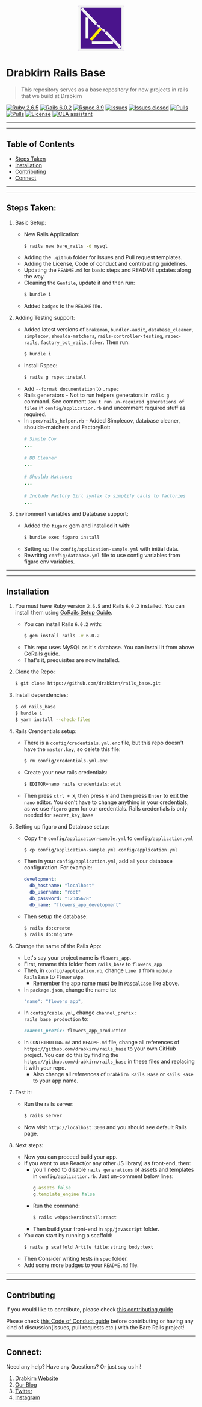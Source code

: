 <div align="center">
  <img src="https://github.com/drabkirn/rails_base/raw/master/drabkirn-logo-120x120.png"/>
</div>

# Drabkirn Rails Base

> This repository serves as a base repository for new projects in rails that we build at Drabkirn

<!-- Add languages, CI/CD, main frameworks used from shields.io. Example -->
[![Ruby 2.6.5](https://img.shields.io/badge/Ruby-v2.6.5-green.svg)](https://www.ruby-lang.org/en/)
[![Rails 6.0.2](https://img.shields.io/badge/Rails-v6.0.0-brightgreen.svg)](https://rubyonrails.org/)
[![Rspec 3.9](https://img.shields.io/badge/RSpec-v3.9-red.svg)](http://rspec.info/)
[![Issues](https://img.shields.io/github/issues/drabkirn/rails_base.svg)](https://github.com/drabkirn/rails_base/issues)
[![Issues closed](https://img.shields.io/github/issues-closed/drabkirn/rails_base.svg)](https://github.com/drabkirn/rails_base/issues)
[![Pulls](https://img.shields.io/github/issues-pr/drabkirn/rails_base.svg)](https://github.com/drabkirn/rails_base/pulls)
[![Pulls](https://img.shields.io/github/issues-pr-closed/drabkirn/rails_base.svg)](https://github.com/drabkirn/rails_base/pulls)
[![License](https://img.shields.io/github/license/drabkirn/rails_base.svg)](https://choosealicense.com/licenses/agpl-3.0/)
[![CLA assistant](https://cla-assistant.io/readme/badge/drabkirn/rails_base)](https://cla-assistant.io/drabkirn/rails_base)

<!-- TODO: Full Description of Project goes here -->

<!-- TODO: Demo or website here -->
<!-- **[Visit Website here](https://go.brinkirn.xyz/go)** -->

-----
-----

## Table of Contents
- [Steps Taken](#steps-taken)
- [Installation](#installation)
- [Contributing](#contributing)
- [Connect](#connect)

-----
-----

## Steps Taken:
<!-- TODO: Delete this section, not required for new apps. Also, delete this section from `Table of Contents` -->
1. Basic Setup:
    - New Rails Application:
      ```bash
      $ rails new bare_rails -d mysql
      ```
    - Adding the `.github` folder for Issues and Pull request templates.
    - Adding the License, Code of conduct and contributing guidelines.
    - Updating the `README.md` for basic steps and README updates along the way.
    - Cleaning the `Gemfile`, update it and then run:
      ```bash
      $ bundle i
      ```
    - Added `badges` to the `README` file.

2. Adding Testing support:
    - Added latest versions of `brakeman`, `bundler-audit`, `database_cleaner`, `simplecov`, `shoulda-matchers`, `rails-controller-testing`, `rspec-rails`, `factory_bot_rails`, `faker`. Then run:
      ```bash
      $ bundle i
      ```
    - Install Rspec:
      ```bash
      $ rails g rspec:install
      ```
    - Add `--format documentation` to `.rspec`
    - Rails generators - Not to run helpers generators in `rails g` command. See comment `Don't run un-required generations of files` in `config/application.rb` and uncomment required stuff as required.
    - In `spec/rails_helper.rb` - Added Simplecov, database cleaner, shoulda-matchers and FactoryBot:
      ```rb
      # Simple Cov
      ...

      # DB Cleaner
      ...

      # Shoulda Matchers
      ...

      # Include Factory Girl syntax to simplify calls to factories
      ...
      ```

3. Environment variables and Database support:
    - Added the `figaro` gem and installed it with:
      ```bash
      $ bundle exec figaro install
      ```
    - Setting up the `config/application-sample.yml` with initial data.
    - Rewriting `config/database.yml` file to use config variables from figaro env variables.

-----
-----

## Installation
<!-- TODO: Change these steps to mirror your repo's installation -->
1. You must have Ruby version `2.6.5` and Rails `6.0.2` installed. You can install them using [GoRails Setup Guide](https://gorails.com/setup/ubuntu/16.04).
      - You can install Rails `6.0.2` with:
        ```bash
        $ gem install rails -v 6.0.2
        ```
      - This repo uses MySQL as it's database. You can install it from above GoRails guide.
      - That's it, prequisites are now installed.

2. Clone the Repo:
    ```bash
    $ git clone https://github.com/drabkirn/rails_base.git
    ```

3. Install dependencies:
    ```bash
    $ cd rails_base
    $ bundle i
    $ yarn install --check-files
    ```

4. Rails Crendentials setup:
    - There is a `config/credentials.yml.enc` file, but this repo doesn't have the `master.key`, so delete this file:
      ```bash
      $ rm config/credentials.yml.enc
      ```
    - Create your new rails credentials:
      ```bash
      $ EDITOR=nano rails credentials:edit
      ```
    - Then press `ctrl + X`, then press `Y` and then press `Enter` to exit the `nano` editor. You don't have to change anything in your credentials, as we use `figaro` gem for our credentials. Rails credentials is only needed for `secret_key_base`

5. Setting up figaro and Database setup:
    - Copy the `config/application-sample.yml` to `config/application.yml`
      ```bash
      $ cp config/application-sample.yml config/application.yml
      ```
    - Then in your `config/application.yml`, add all your database configuration. For example:
      ```yml
      development:
        db_hostname: "localhost"
        db_username: "root"
        db_password: "12345678"
        db_name: "flowers_app_development"
      ```
    - Then setup the database:
      ```bash
      $ rails db:create
      $ rails db:migrate
      ```

6. Change the name of the Rails App:
    - Let's say your project name is `flowers_app`.
    - First, rename this folder from `rails_base` to `flowers_app`
    - Then, in `config/application.rb`, change `Line 9` from `module RailsBase` to `FlowersApp`.
      - Remember the app name must be in `PascalCase` like above.
    - In `package.json`, change the name to:
      ```js
      "name": "flowers_app",
      ```
    - In `config/cable.yml`, change `channel_prefix: rails_base_production` to:
      ```rb
      channel_prefix: flowers_app_production
      ```
    - In `CONTRIBUTING.md` and `README.md` file, change all references of `https://github.com/drabkirn/rails_base` to your own GitHub project. You can do this by finding the `https://github.com/drabkirn/rails_base` in these files and replacing it with your repo.
      - Also change all references of `Drabkirn Rails Base` or `Rails Base` to your app name.

7. Test it:
    - Run the rails server:
      ```bash
      $ rails server
      ```
    - Now visit `http://localhost:3000` and you should see default Rails page.

8. Next steps:
    - Now you can proceed build your app.
    - If you want to use React(or any other JS library) as front-end, then:
      - you'll need to disable `rails generations` of assets and templates in `config/application.rb`. Just un-comment below lines:
        ```rb
        g.assets false
        g.template_engine false
        ```
      - Run the command:
        ```bash
        $ rails webpacker:install:react
        ```
      - Then build your front-end in `app/javascript` folder.
    - You can start by running a scaffold:
      ```bash
      $ rails g scaffold Artile title:string body:text
      ```
    - Then Consider writing tests in `spec` folder.
    - Add some more badges to your `README.md` file.

-----
-----

## Contributing
<!-- TODO: Change your repo's links for respective guides -->
If you would like to contribute, please check [this contributing guide](https://github.com/drabkirn/rails_base/blob/master/CONTRIBUTING.md)

Please check [this Code of Conduct guide](https://github.com/drabkirn/rails_base/blob/master/CODE_OF_CONDUCT.md) before contributing or having any kind of discussion(issues, pull requests etc.) with the Bare Rails project!

-----

## Connect:
Need any help? Have any Questions? Or just say us hi!
<!-- TODO: Add Social Links, Blogs, Websites and Support -->
1. [Drabkirn Website](https://go.cdadityang.xyz/drab)
2. [Our Blog](https://go.cdadityang.xyz/blog)
3. [Twitter](https://go.cdadityang.xyz/DtwtK)
4. [Instagram](https://go.cdadityang.xyz/DinsK)